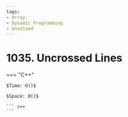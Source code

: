 ```yaml
---
tags:
- Array
- Dynamic Programming
- Unsolved
---
```



# 1035. Uncrossed Lines

=== "C++"

    $Time: O()$

    $Space: O()$

    ``` c++
    ```